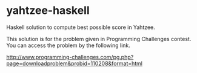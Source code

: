 yahtzee-haskell
==========================

Haskell solution to compute best possible score in Yahtzee.

This solution is for the problem given in Programming Challenges contest. You can access the problem by the following link. 

http://www.programming-challenges.com/pg.php?page=downloadproblem&probid=110208&format=html
